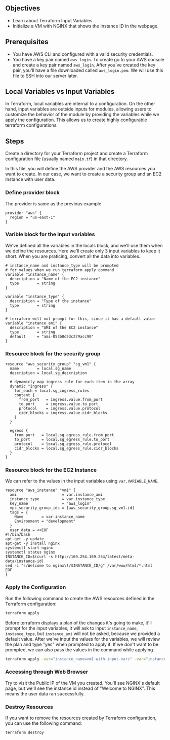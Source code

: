 ## Objectives

- Learn about Terraform Input Variables
- Initialize a VM with NGINX that shows the Instance ID in the webpage.

## Prerequisites

- You have AWS CLI and configured with a valid security credentials.
- You have a key pair named `aws_login`. To create go to your AWS console and create a key pair named `aws_login`. After you've created the key pair, you'll have a file downloaded called `aws_login.pem`. We will use this file to SSH into our server later.

## Local Variables vs Input Variables

In Terraform, local variables are internal to a configuration. On the other hand, input variables are outside inputs for modules, allowing users to customize the behavior of the module by providing the variables while we apply the configuration. This allows us to create highly configurable terraform configurations.

## Steps

Create a directory for your Terraform project and create a Terraform configuration file (usually named `main.tf`) in that directory.

In this file, you will define the AWS provider and the AWS resources you want to create. In our case, we want to create a security group and an EC2 Instance with user data.

### Define provider block

The provider is same as the previous example

```hcl
provider "aws" {
  region = "us-east-1"
}
```

### Varible block for the input variables

We've defined all the variables in the locals block, and we'll use them when we define the resources. Here we'll create only 3 input variables to keep it short. When you are praticing, convert all the data into variables.

```hcl
# instance_name and instance_type will be prompted 
# for values when we run terraform apply command
variable "instance_name" {
  description = "Name of the EC2 instance"
  type        = string
}

variable "instance_type" {
  description = "Type of the instance"
  type        = string
}

# terraform will not prompt for this, since it has a default value
variable "instance_ami" {
  description = "AMI of the EC2 instance"
  type        = string
  default     = "ami-053b0d53c279acc90"
}
```

### Resource block for the security group

```hcl
resource "aws_security_group" "sg_vm1" {
  name        = local.sg_name
  description = local.sg_description

  # dynamicly map ingress rule for each item in the array
  dynamic "ingress" {
    for_each = local.sg_ingress_rules
    content {
      from_port   = ingress.value.from_port
      to_port     = ingress.value.to_port
      protocol    = ingress.value.protocol
      cidr_blocks = ingress.value.cidr_blocks
    }
  }

  egress {
    from_port   = local.sg_egress_rule.from_port
    to_port     = local.sg_egress_rule.to_port
    protocol    = local.sg_egress_rule.protocol
    cidr_blocks = local.sg_egress_rule.cidr_blocks
  }
}
```

### Resource block for the EC2 Instance

We can refer to the values in the input variables using `var.VARIABLE_NAME`.

```hcl
resource "aws_instance" "vm1" {
  ami                    = var.instance_ami
  instance_type          = var.instance_type
  key_name               = "aws_login"
  vpc_security_group_ids = [aws_security_group.sg_vm1.id]
  tags = {
    Name        = var.instance_name
    Environment = "development"
  }
  user_data = <<EOF
#!/bin/bash
apt-get -y update
apt-get -y install nginx
systemctl start nginx
systemctl status nginx
INSTANCE_ID=$(curl -s http://169.254.169.254/latest/meta-data/instance-id)
sed -i "s/Welcome to nginx\!/$INSTANCE_ID/g" /var/www/html/*.html
EOF
}
```

### Apply the Configuration

Run the following command to create the AWS resources defined in the Terraform configuration:

```bash
terraform apply
```

Before terraform displays a plan of the changes it's going to make, it'll prompt for the input variables, it will ask to input `instance_name`, `instance_type`, but `instance_ami` will not be asked, because we provided a default value. After we've input the values for the variables, we will review the plan and type "yes" when prompted to apply it. If we don't want to be prompted, we can also pass the values in the command while applying

```bash
terraform apply -var="instance_name=vm1-with-input-vars" -var="instance_type=t2.micro"
```

### Accessing through Web Browser

Try to visit the Public IP of the VM you created. You'll see NGINX's default page, but we'll see the instance id instead of "Welcome to NGINX". This means the user data ran successfully.

### Destroy Resources

If you want to remove the resources created by Terraform configuration, you can use the following command:

```
terraform destroy
```
